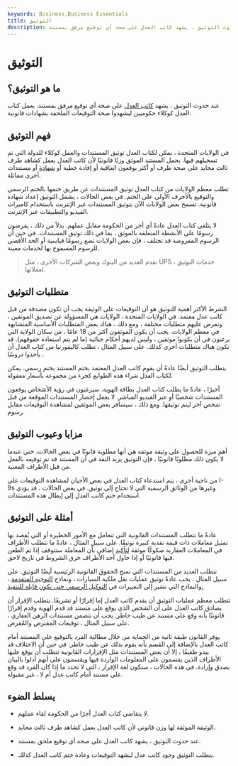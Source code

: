```yaml
---
keywords: Business,Business Essentials
title: التوثيق
description: عند حدوث التوثيق ، يشهد كاتب العدل على صحة أي توقيع مرفق بمستند.
---
```


# التوثيق
## ما هو التوثيق؟

عند حدوث التوثيق ، يشهد [كاتب العدل](/notary) على صحة أي توقيع مرفق بمستند. يعمل كتاب العدل كوكلاء حكوميين ليشهدوا صحة التوقيعات الملحقة بشهادات قانونية.

## فهم التوثيق

في الولايات المتحدة ، يمكن لكتاب العدل توثيق المستندات والعمل كوكلاء للدولة التي تم تسجيلهم فيها. يحمل المستند الموثق وزنًا قانونيًا لأن كاتب العدل يعمل كشاهد طرف ثالث محايد على صحة طرف أو أكثر يوقعون اتفاقية أو إفادة خطية أو [شهادة](/attestation) أو مستندات أخرى مماثلة.

تطلب معظم الولايات من كتاب العدل توثيق المستندات عن طريق ختمها بالختم الرسمي والتوقيع بالأحرف الأولى على الختم. في بعض الحالات ، يشمل التوثيق إعداد شهادة قانونية. تسمح بعض الولايات الآن بتوثيق المستندات عبر الإنترنت باستخدام كاميرات الفيديو والتطبيقات عبر الإنترنت.

لا يتلقى كتاب العدل عادةً أي أجر من الحكومة مقابل عملهم. بدلاً من ذلك ، يفرضون رسومًا على الأنشطة المتعلقة بالموثق ، بما في ذلك توثيق المستندات. في حين أن الرسوم المفروضة قد تختلف ، فإن بعض الولايات تضع رسومًا قياسية أو الحد الأقصى للرسوم المسموح بها لخدمات معينة.

> تقدم العديد من البنوك وبعض الشركات الأخرى ، مثل UPS ، خدمات التوثيق لعملائها.

>

## متطلبات التوثيق

الشرط الأكثر أهمية للتوثيق هو أن التوقيعات على الوثيقة يجب أن تكون مصدقة من قبل كاتب عدل معتمد. في الولايات المتحدة ، الولايات هي المسؤولة عن تصديق الموثقين ، وتفرض عليهم متطلبات مختلفة ، ومع ذلك ، هناك بعض المتطلبات الأساسية المتشابهة في معظم الولايات. يجب أن يكون الموثقون أكثر من 18 عامًا ، من سكان الولاية التي يرغبون في أن يكونوا موثقين ، وليس لديهم أحكام جنائية (ما لم يتم استعادة حقوقهم). قد تكون هناك متطلبات أخرى كذلك. على سبيل المثال ، تطلب كاليفورنيا من كتاب العدل أن يأخذوا دروسًا .

يتطلب التوثيق أيضًا عادةً أن يقوم كاتب العدل المعتمد بختم المستند بختم رسمي. يمكن لكتاب العدل شراء هذه الطوابع كجزء من مجموعة بأسعار معقولة.

أخيرًا ، عادةً ما يطلب كتاب العدل بطاقة الهوية. سيرغبون في رؤية الأشخاص يوقعون المستندات شخصيًا أو عبر الفيديو المباشر. لا يعمل إحضار المستندات الموقعة من قبل شخص آخر ليتم توثيقها. ومع ذلك ، سيسافر بعض الموثقين لمشاهدة التوقيعات مقابل رسوم.

## مزايا وعيوب التوثيق

أهم ميزة للحصول على وثيقة موثقة هي أنها مطلوبة قانونًا في بعض الحالات. حتى عندما لا يكون ذلك مطلوبًا قانونيًا ، فإن التوثيق يزيد الثقة في أن المستند قد تم توقيعه بالفعل من قبل الأطراف المعنية.

من ناحية أخرى ، يتم استدعاء كتاب العدل في بعض الأحيان لمشاهدة التوقيعات على I-9s وغيرها من الوثائق الرسمية التي لا تحتاج إلى توثيق. في بعض الحالات ، قد يؤدي استخدام ختم كاتب العدل إلى إبطال هذه المستندات.

## أمثلة على التوثيق

عادةً ما تتطلب المستندات القانونية التي تتعامل مع الأمور الخطيرة أو التي يُقصد بها تمثيل معاملات ذات قيمة نقدية كبيرة توثيقًا. على سبيل المثال ، عادةً ما تتطلب الأطراف في المعاملات العقارية صكوكًا موثقة [لتأكيد](/deed) إضافي بأن المعاملة ستتوقف إذا تم الطعن فيها قانونيًا أو إذا حاول أحد الأطراف خرق الشروط في تاريخ لاحق.

تتطلب العديد من المستندات التي تمنح الحقوق القانونية الرئيسية أيضًا التوثيق. على سبيل المثال ، يجب عادةً توثيق عمليات نقل ملكية السيارات ، ونماذج [التوجيه المتقدمة](/advancedirective) ، والنماذج التي تشير إلى التغييرات في [التوكيل الرسمي حتى تكون قابلة للتنفيذ.](/powerofattorney)

تتطلب معظم عمليات التوثيق أن يقدم كاتب العدل إما إقرارًا أو تشريعًا. يتطلب الإقرار أن يصادق كاتب العدل على أن الشخص الذي يوقع على مستند قد قدم الهوية وقدم إقرارًا قانونيًا بأنه وقع على مستند عن طيب خاطر. يجب أن تتضمن مستندات الرهن العقاري ، على سبيل المثال ، توقيعات المقترض والمُقرض.

يوفر القانون طبقة ثانية من الحماية من خلال مطالبة الفرد بالتوقيع على المستند أمام كاتب العدل بالإضافة إلى القسم بأنه يقوم بذلك عن طيب خاطر. في حين أن الاختلاف قد يبدو طفيفًا ، إلا أن بعض المستندات مثل الإقرارات القانونية تتطلب أن يوقع عليها الأطراف الذين يقسمون على المعلومات الواردة فيها ويقسمون على أنهم أدلوا بالبيان بصدق وإرادة. في هذه الحالات ، ستكون لغة الإقرار ، التي لا تحدد ما إذا كان الفرد قد وقع على مستند أمام كاتب عدل أم لا ، غير مقبولة.

## يسلط الضوء

- لا يتقاضى كتاب العدل أجرًا من الحكومة لقاء عملهم.

- الوثيقة الموثقة لها وزن قانوني لأن كاتب العدل يعمل كشاهد طرف ثالث محايد.

- عند حدوث التوثيق ، يشهد كاتب العدل على صحة أي توقيع ملحق بمستند.

- يتطلب التوثيق وجود كاتب عدل ليشهد التوقيعات وعادة ختم كاتب العدل كذلك.

